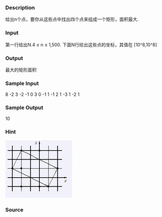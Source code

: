
### Description
给出n个点，要你从这些点中找出四个点来组成一个矩形，面积最大.
### Input
第一行给出N.4 ≤ n ≤ 1,500. 下面N行给出这些点的坐标，其值在 [10^8,10^8]
### Output
最大的矩形面积
### Sample Input
8
-2 3
-2 -1
0 3
0 -1
1 -1
2 1
-3 1
-2 1
### Sample Output
10
### Hint
![](/JudgeOnline/images/1356.jpg)
### Source
